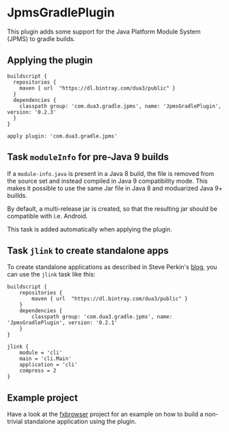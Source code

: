 # JpmsGradlePlugin
This plugin adds some support for the Java Platform Module System (JPMS) to gradle builds.

## Applying the plugin

```
buildscript {
  repositories {
    maven { url  "https://dl.bintray.com/dua3/public" }
  }  
  dependencies {
    classpath group: 'com.dua3.gradle.jpms', name: 'JpmsGradlePlugin', version: '0.2.3'
  }
}

apply plugin: 'com.dua3.gradle.jpms'
```

## Task `moduleInfo` for pre-Java 9 builds

If a `module-info.java` is present in a Java 8 build, the file is removed from the source set and instead compiled in Java 9 compatibility mode. This makes it possible to use the same Jar file in Java 8 and moduarized Java 9+ buillds.

By default, a multi-release jar is created, so that the resulting jar should be compatible with i.e. Android.

This task is added automatically when applying the plugin.

## Task `jlink` to create standalone apps

To create standalone applications as described in Steve Perkin's [blog](https://steveperkins.com/using-java-9-modularization-to-ship-zero-dependency-native-apps/), you can use the `jlink` task like this:

    buildscript {
        repositories {
            maven { url  "https://dl.bintray.com/dua3/public" }
        }  
        dependencies {
            classpath group: 'com.dua3.gradle.jpms', name: 'JpmsGradlePlugin', version: '0.2.1'
        }
    }
    
    jlink {
        module = 'cli'
        main = 'cli.Main'
        application = 'cli'
        compress = 2
    }


## Example project

Have a look at the [fxbrowser](https://github.com/xzel23/fxbrowser) project for an example on how to build a non-trivial standalone application using the plugin.
